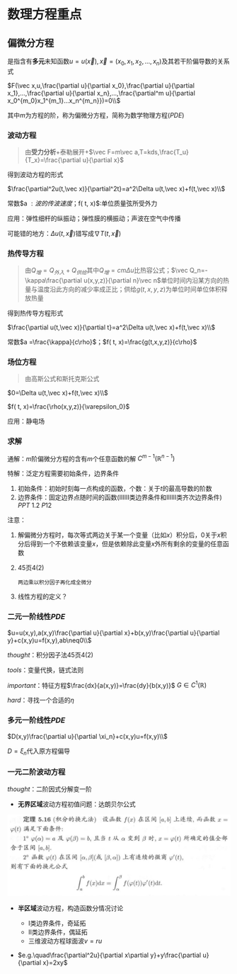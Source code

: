 # 数理方程重点

## 偏微分方程

是指含有**多元**未知函数$u=u(\vec x),\vec x=(x_0,x_1,x_2,...,x_n)$及其若干阶偏导数的关系式

$F(\vec x,u,\frac{\partial u}{\partial x_0},\frac{\partial u}{\partial x_1},...,\frac{\partial u}{\partial x_n},...,\frac{\partial^m u}{\partial x_0^{m_0}x_1^{m_1}...x_n^{m_n}})=0\\$

其中$m$为方程的阶，称为偏微分方程，简称为数学物理方程($PDE$)

### 波动方程

> 由**受力分析**+泰勒展开+$\vec F=m\vec a,T=kds,\frac{T_u}{T_x}=\frac{\partial u}{\partial x}$

得到波动方程的形式

$\frac{\partial^2u(t,\vec x)}{\partial^2t}=a^2\Delta u(t,\vec x)+f(t,\vec x)\\$

常数$a $:波的传波速度；$f( t, x)$:单位质量弦所受外力

应用：弹性细杆的纵振动；弹性膜的横振动；声波在空气中传播

可能错的地方：$\Delta u(t,\vec x)$错写成$\nabla T(t,\vec x)$

### 热传导方程

> 由$Q_增=Q_{外入}+Q_{供给}$其中$Q_{增}=cm\Delta u$比热容公式；$\vec Q_n=-\kappa\frac{\partial u(x,y,z)}{\partial n}\vec n$单位时间内沿某方向的热量与温度沿此方向的减少率成正比；供给$g(t,x,y,z)$为单位时间单位体积释放热量

得到热传导方程形式

$\frac{\partial u(t,\vec x)}{\partial t}=a^2\Delta u(t,\vec x)+f(t,\vec x)\\$

常数$a =\frac{\kappa}{c\rho}$；$f( t, x)=\frac{g(t,x,y,z)}{c\rho}$

### 场位方程

> 由高斯公式和斯托克斯公式

$0=\Delta u(t,\vec x)+f(t,\vec x)\\$

$f( t, x)=\frac{\rho(x,y,z)}{\varepsilon_0}$

应用：静电场

### 求解

通解：$m$阶偏微分方程的含有$m$个任意函数的解         $C^{m-1}(\mathbb R^{n-1})$

特解：泛定方程需要初始条件，边界条件

1. 初始条件：初始时刻每一点构成的函数，个数：关于$t$的最高导数的阶数
2. 边界条件：固定边界点随时间的函数(ⅠⅡⅢ类边界条件和ⅠⅡⅢ类齐次边界条件)   $PPT \ 1.2\ P12$

注意：

1. 解偏微分方程时，每次等式两边关于某一个变量（比如$x$）积分后，$0$关于$x$积分后得到一个不依赖该变量$x$，但是依赖除此变量$x$外所有剩余的变量的任意函数

2. $45$页$4(2)$

   ```text
   两边乘以积分因子再化成全微分
   ```

3. 线性方程的定义？

### 二元一阶线性$PDE$

$u=u(x,y),a(x,y)\frac{\partial u}{\partial x}+b(x,y)\frac{\partial u}{\partial y}+c(x,y)u=f(x,y),ab\neq0\\$

$thought$：积分因子法$45$页$4(2)$

$tools$：变量代换，链式法则

$important$：特征方程$\frac{dx}{a(x,y)}=\frac{dy}{b(x,y)}$    $G\in C^{1}(\mathbb R)$

$hard$：寻找一个合适的$\eta$

### 多元一阶线性$PDE$

$D(x,y)\frac{\partial u}{\partial \xi_n}+c(x,y)u=f(x,y)\\$

$D=\xi_n$代入原方程偏导

### 一元二阶波动方程

$thought$：二阶因式分解变一阶

- **无界区域**波动方程初值问题：达朗贝尔公式

![img](6BD749BAFA98F8402D4653DF6F7C6E65.png)

- **半区域**波动方程，构造函数分情况讨论
  - Ⅰ类边界条件，奇延拓
  - Ⅱ类边界条件，偶延拓
  - 三维波动方程球面波$v=ru$

- $e.g.\quad\frac{\partial^2u}{\partial x\partial y}+y\frac{\partial u}{\partial x}=2xy$
